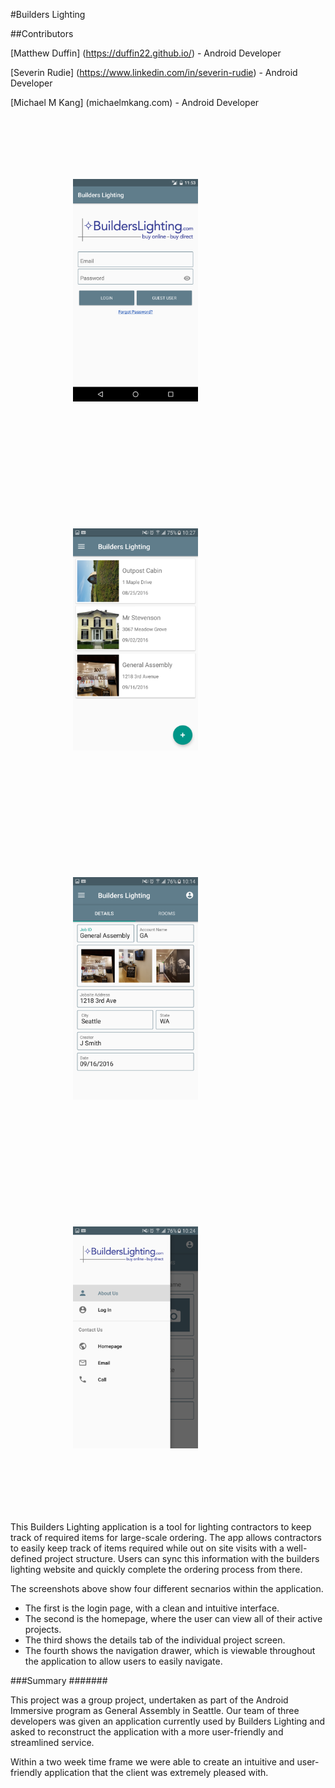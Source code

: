 #Builders Lighting

##Contributors

[Matthew Duffin] (https://duffin22.github.io/) - Android Developer

[Severin Rudie] (https://www.linkedin.com/in/severin-rudie) - Android Developer

[Michael M Kang] (michaelmkang.com) - Android Developer

<p align="left">
<img style="padding: 100px" src="Screenshots/login.png" width="200">
<img style="padding: 100px" src="Screenshots/matt/home_page.png" width="200">
<img style="padding: 100px" src="Screenshots/matt/details_tab.png" width="200">
<img style="padding: 100px" src="Screenshots/matt/nav_drawer.png" width="200">
</p>

This Builders Lighting application is a tool for lighting contractors to keep track of required items for large-scale ordering. The app allows contractors to easily keep track of items required while out on site visits with a well-defined project structure. Users can sync this information with the builders lighting website and quickly complete the ordering process from there.

The screenshots above show four different secnarios within the application.
 - The first is the login page, with a clean and intuitive interface.
 - The second is the homepage, where the user can view all of their active projects.
 - The third shows the details tab of the individual project screen.
 - The fourth shows the navigation drawer, which is viewable throughout the application to allow users to easily navigate.

###Summary
#######

This project was a group project, undertaken as part of the Android Immersive program as General Assembly in Seattle. Our team of three developers was given an application currently used by Builders Lighting and asked to reconstruct the application with a more user-friendly and streamlined service.

Within a two week time frame we were able to create an intuitive and user-friendly application that the client was extremely pleased with.
